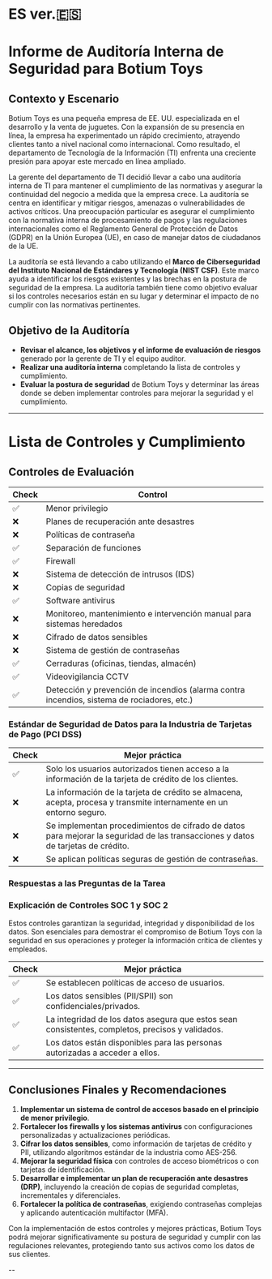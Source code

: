 # ES ver.🇪🇸
# Informe de Auditoría Interna de Seguridad para Botium Toys

## Contexto y Escenario

Botium Toys es una pequeña empresa de EE. UU. especializada en el desarrollo y la venta de juguetes. Con la expansión de su presencia en línea, la empresa ha experimentado un rápido crecimiento, atrayendo clientes tanto a nivel nacional como internacional. Como resultado, el departamento de Tecnología de la Información (TI) enfrenta una creciente presión para apoyar este mercado en línea ampliado.

La gerente del departamento de TI decidió llevar a cabo una auditoría interna de TI para mantener el cumplimiento de las normativas y asegurar la continuidad del negocio a medida que la empresa crece. La auditoría se centra en identificar y mitigar riesgos, amenazas o vulnerabilidades de activos críticos. Una preocupación particular es asegurar el cumplimiento con la normativa interna de procesamiento de pagos y las regulaciones internacionales como el Reglamento General de Protección de Datos (GDPR) en la Unión Europea (UE), en caso de manejar datos de ciudadanos de la UE.

La auditoría se está llevando a cabo utilizando el **Marco de Ciberseguridad del Instituto Nacional de Estándares y Tecnología (NIST CSF)**. Este marco ayuda a identificar los riesgos existentes y las brechas en la postura de seguridad de la empresa. La auditoría también tiene como objetivo evaluar si los controles necesarios están en su lugar y determinar el impacto de no cumplir con las normativas pertinentes.

## Objetivo de la Auditoría

- **Revisar el alcance, los objetivos y el informe de evaluación de riesgos** generado por la gerente de TI y el equipo auditor.
- **Realizar una auditoría interna** completando la lista de controles y cumplimiento.
- **Evaluar la postura de seguridad** de Botium Toys y determinar las áreas donde se deben implementar controles para mejorar la seguridad y el cumplimiento.

---

# Lista de Controles y Cumplimiento

## Controles de Evaluación

| Check | Control |
|---|---|
| ✅ | Menor privilegio |
| ❌ | Planes de recuperación ante desastres |
| ❌ | Políticas de contraseña |
| ✅ | Separación de funciones |
| ✅ | Firewall |
| ❌ | Sistema de detección de intrusos (IDS) |
| ❌ | Copias de seguridad |
| ✅ | Software antivirus |
| ❌ | Monitoreo, mantenimiento e intervención manual para sistemas heredados |
| ❌ | Cifrado de datos sensibles |
| ❌ | Sistema de gestión de contraseñas |
| ✅ | Cerraduras (oficinas, tiendas, almacén) |
| ✅ | Videovigilancia CCTV |
| ✅ | Detección y prevención de incendios (alarma contra incendios, sistema de rociadores, etc.) |

### **Estándar de Seguridad de Datos para la Industria de Tarjetas de Pago (PCI DSS)**

| Check | Mejor práctica |
|---|---|
| ✅ | Solo los usuarios autorizados tienen acceso a la información de la tarjeta de crédito de los clientes. |
| ❌ | La información de la tarjeta de crédito se almacena, acepta, procesa y transmite internamente en un entorno seguro. |
| ❌ | Se implementan procedimientos de cifrado de datos para mejorar la seguridad de las transacciones y datos de tarjetas de crédito. |
| ❌ | Se aplican políticas seguras de gestión de contraseñas. |

### **Respuestas a las Preguntas de la Tarea**

### **Explicación de Controles SOC 1 y SOC 2**

Estos controles garantizan la seguridad, integridad y disponibilidad de los datos. Son esenciales para demostrar el compromiso de Botium Toys con la seguridad en sus operaciones y proteger la información crítica de clientes y empleados.

| Check | Mejor práctica |
|---|---|
| ✅ | Se establecen políticas de acceso de usuarios. |
| ✅ | Los datos sensibles (PII/SPII) son confidenciales/privados. |
| ✅ | La integridad de los datos asegura que estos sean consistentes, completos, precisos y validados. |
| ✅ | Los datos están disponibles para las personas autorizadas a acceder a ellos. |

---

## Conclusiones Finales y Recomendaciones

1. **Implementar un sistema de control de accesos basado en el principio de menor privilegio**.
2. **Fortalecer los firewalls y los sistemas antivirus** con configuraciones personalizadas y actualizaciones periódicas.
3. **Cifrar los datos sensibles**, como información de tarjetas de crédito y PII, utilizando algoritmos estándar de la industria como AES-256.
4. **Mejorar la seguridad física** con controles de acceso biométricos o con tarjetas de identificación.
5. **Desarrollar e implementar un plan de recuperación ante desastres (DRP)**, incluyendo la creación de copias de seguridad completas, incrementales y diferenciales.
6. **Fortalecer la política de contraseñas**, exigiendo contraseñas complejas y aplicando autenticación multifactor (MFA).

Con la implementación de estos controles y mejores prácticas, Botium Toys podrá mejorar significativamente su postura de seguridad y cumplir con las regulaciones relevantes, protegiendo tanto sus activos como los datos de sus clientes.

--










